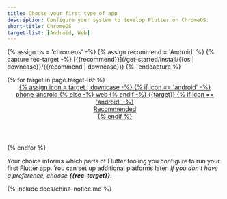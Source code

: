 ```yaml
---
title: Choose your first type of app
description: Configure your system to develop Flutter on ChromeOS.
short-title: ChromeOS
target-list: [Android, Web]
---
```


{% assign os = 'chromeos' -%}
{% assign recommend = 'Android' %}
{% capture rec-target -%}
[{{recommend}}](/get-started/install/{{os | downcase}}/{{recommend | downcase}})
{%- endcapture %}

<div class="card-deck mb-8">
{% for target in page.target-list %}
  <a class="card card-app-type card-chromeos"
     id="install-{{os | remove: ' ' | downcase}}"
     href="/get-started/install/{{os | remove: ' ' | downcase}}/{{target | downcase}}">
    <div class="card-body">
      <header class="card-title text-center m-0">
        <span class="d-block h1">
          {% assign icon = target | downcase -%}
          {% if icon == 'android' -%}
            <span class="material-symbols">phone_android</span>
          {% else -%}
            <span class="material-symbols">web</span>
          {% endif -%}
        </span>
        <span class="text-muted text-nowrap">{{target}}</span>
        {% if icon == 'android' -%}
          <div class="card-subtitle">Recommended</div>
        {% endif %}
      </header>
    </div>
  </a>
{% endfor %}
</div>

Your choice informs which parts of Flutter tooling you configure
to run your first Flutter app.
You can set up additional platforms later.
_If you don't have a preference, choose **{{rec-target}}**._

{% include docs/china-notice.md %}
